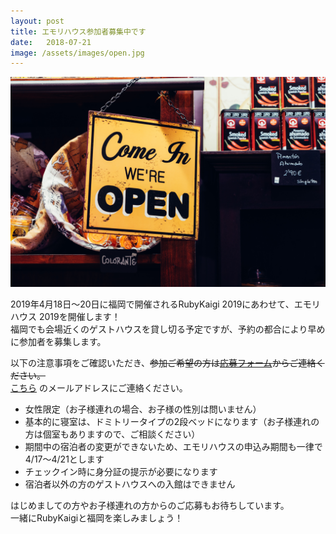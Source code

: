 ```yaml
---
layout: post
title: エモリハウス参加者募集中です
date:   2018-07-21
image: /assets/images/open.jpg
---
```


![](/assets/images/open.jpg)  
  

2019年4月18日〜20日に福岡で開催されるRubyKaigi 2019にあわせて、エモリハウス 2019を開催します！   
福岡でも会場近くのゲストハウスを貸し切る予定ですが、予約の都合により早めに参加者を募集します。  

以下の注意事項をご確認いただき、~~参加ご希望の方は[応募フォーム](https://emorihouse.github.io/#contact)からご連絡ください。~~  
[こちら](/#about) のメールアドレスにご連絡ください。

- 女性限定（お子様連れの場合、お子様の性別は問いません）
- 基本的に寝室は、ドミトリータイプの2段ベッドになります（お子様連れの方は個室もありますので、ご相談ください）
- 期間中の宿泊者の変更ができないため、エモリハウスの申込み期間も一律で4/17〜4/21とします
- チェックイン時に身分証の提示が必要になります
- 宿泊者以外の方のゲストハウスへの入館はできません

はじめましての方やお子様連れの方からのご応募もお待ちしています。  
一緒にRubyKaigiと福岡を楽しみましょう！  
